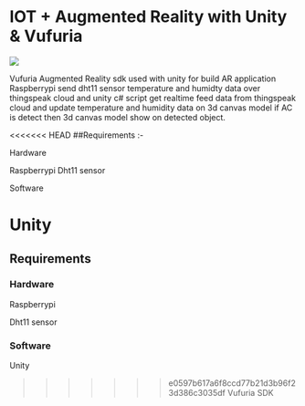 # IOT + Augmented Reality with Unity & Vufuria 

![](demo.gif)

Vufuria Augmented Reality sdk used with unity for build AR application Raspberrypi send dht11 sensor temperature and humidty data over thingspeak cloud and unity c# script get realtime feed data from thingspeak cloud and update temperature and humidity data on 3d canvas model if AC is detect then 3d canvas model show on detected object.

<<<<<<< HEAD
##Requirements :- 

Hardware 

Raspberrypi 
Dht11 sensor

Software

Unity 
=======
## Requirements

### Hardware 

Raspberrypi 

Dht11 sensor

### Software

Unity 

>>>>>>> e0597b617a6f8ccd77b21d3b96f23d386c3035df
Vufuria SDK

